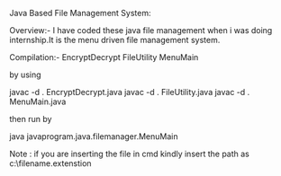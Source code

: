 Java Based File Management System:

Overview:-
I have coded these java file management when i was doing internship.It is the menu driven file management system.


Compilation:-
EncryptDecrypt
FileUtility
MenuMain

by using

javac -d . EncryptDecrypt.java
javac -d . FileUtility.java
javac -d . MenuMain.java

then run by 

java javaprogram.java.filemanager.MenuMain

Note : if you are inserting the file in cmd kindly insert the path as c:\\filename.extenstion